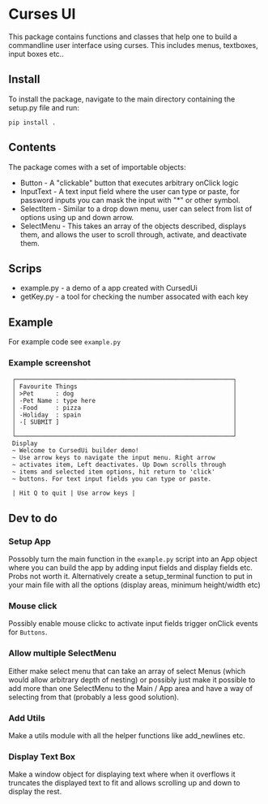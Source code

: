 # Curses UI 

This package contains functions and classes that help one to build a commandline user interface using curses. This includes menus, textboxes, input boxes etc..

## Install 
To install the package, navigate to the main directory containing the setup.py file and run: 

```
pip install . 
```

## Contents 
The package comes with a set of importable objects: 
* Button - A "clickable" button that executes arbitrary onClick logic 
* InputText - A text input field where the user can type or paste, for password inputs you can mask the input with "*" or other symbol.
* SelectItem - Similar to a drop down menu, user can select from list of options using up and down arrow. 
* SelectMenu - This takes an array of the objects described, displays them, and allows the user to scroll through, activate, and deactivate them. 

## Scrips
* example.py - a demo of a app created with CursedUi
* getKey.py - a tool for checking the number assocated with each key 

## Example 
For example code see `example.py`

### Example screenshot 

```
 ┌────────────────────────────────────────────────────────────┐  
 │ Favourite Things                                           │  
 │ >Pet      : dog                                            │  
 │ -Pet Name : type here                                      │  
 │ -Food     : pizza                                          │  
 │ -Holiday  : spain                                          │  
 │ -[ SUBMIT ]                                                │  
 │                                                            │  
 └────────────────────────────────────────────────────────────┘  
 Display                                                         
 ~ Welcome to CursedUi builder demo!                             
 ~ Use arrow keys to navigate the input menu. Right arrow        
 ~ activates item, Left deactivates. Up Down scrolls through     
 ~ items and selected item options, hit return to 'click'        
 ~ buttons. For text input fields you can type or paste.         
                                                                 
 | Hit Q to quit | Use arrow keys |                              
```

## Dev to do
### Setup App 
Possobly turn the main function in the `example.py` script into an App object where you can build the app by adding input fields and display fields etc. Probs not worth it. Alternatively create a setup_terminal function to put in your main file with all the options (display areas, minimum height/width etc)

### Mouse click 
Possibly enable mouse clickc to activate input fields trigger onClick events for `Buttons`. 

### Allow multiple SelectMenu 
Either make select menu that can take an array of select Menus (which would allow arbitrary depth of nesting) or possibly just make it possible to add more than one SelectMenu to the Main / App area and have a way of selecting from that (probably a less good solution).

### Add Utils 
Make a utils module with all the helper functions like add_newlines etc. 

### Display Text Box 
Make a window object for displaying text where when it overflows it truncates the displayed text to fit and allows scrolling up and down to display the rest. 
